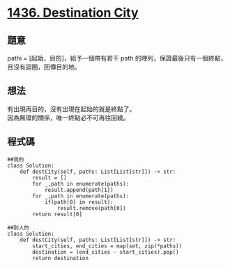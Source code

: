 # [1436. Destination City](https://leetcode.com/problems/destination-city/?envType=daily-question&envId=2023-12-15)

## 題意

pathi = [起始，目的]，給予一個帶有若干 path 的陣列，保證最後只有一個終點，且沒有迴圈，回傳目的地。

## 想法

有出現再目的，沒有出現在起始的就是終點了。  
因為無環的關係，唯一終點必不可再往回繞。

## 程式碼

```py3
##我的
class Solution:
    def destCity(self, paths: List[List[str]]) -> str:
        result = []
        for _,path in enumerate(paths):
            result.append(path[1])
        for _,path in enumerate(paths):
            if(path[0] in result):
                result.remove(path[0])
        return result[0]

##別人的
class Solution:
    def destCity(self, paths: List[List[str]]) -> str:
        start_cities, end_cities = map(set, zip(*paths))
        destination = (end_cities - start_cities).pop()
        return destination

```
